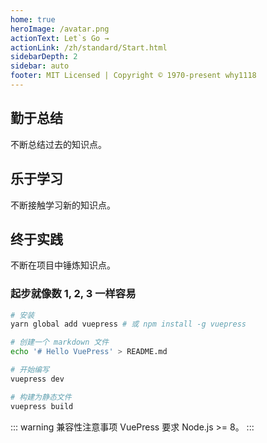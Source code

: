 ```yaml
---
home: true
heroImage: /avatar.png
actionText: Let`s Go →
actionLink: /zh/standard/Start.html
sidebarDepth: 2
sidebar: auto
footer: MIT Licensed | Copyright © 1970-present why1118
---
```


<div style="text-align: center">
  <Bit/>
</div>

<div class="features">
  <div class="feature">
    <h2>勤于总结</h2>
    <p>不断总结过去的知识点。</p>
  </div>
  <div class="feature">
    <h2>乐于学习</h2>
    <p>不断接触学习新的知识点。</p>
  </div>
  <div class="feature">
    <h2>终于实践</h2>
    <p>不断在项目中锤炼知识点。</p>
  </div>
</div>

### 起步就像数 1, 2, 3 一样容易

``` bash
# 安装
yarn global add vuepress # 或 npm install -g vuepress

# 创建一个 markdown 文件
echo '# Hello VuePress' > README.md

# 开始编写
vuepress dev

# 构建为静态文件
vuepress build
```

::: warning 兼容性注意事项
VuePress 要求 Node.js >= 8。
:::
